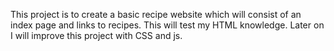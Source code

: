 This project is to create a basic recipe website which will consist of an index page and links to recipes. This will test my HTML knowledge. Later on I will improve this project with CSS and js.

